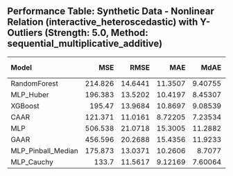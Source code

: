 ## Performance Table: Synthetic Data - Nonlinear Relation (interactive_heteroscedastic) with Y-Outliers (Strength: 5.0, Method: sequential_multiplicative_additive)

| Model              |     MSE |    RMSE |      MAE |     MdAE |        R² |   Training Time (s) |
|:-------------------|--------:|--------:|---------:|---------:|----------:|--------------------:|
| RandomForest       | 214.826 | 14.6441 | 11.3507  |  9.40755 |  0.199671 |          21.3079    |
| MLP_Huber          | 196.383 | 13.5202 | 10.4197  |  8.45307 |  0.26838  |           1.72993   |
| XGBoost            | 195.47  | 13.9684 | 10.8697  |  9.08539 |  0.27178  |           0.0889196 |
| CAAR               | 121.371 | 11.0161 |  8.72205 |  7.23534 |  0.547834 |           0.959317  |
| MLP                | 506.538 | 21.0718 | 15.3005  | 11.2882  | -0.887097 |           1.32209   |
| GAAR               | 456.596 | 20.2688 | 15.4356  | 11.9233  | -0.701036 |           1.35301   |
| MLP_Pinball_Median | 175.873 | 13.0371 | 10.2606  |  8.7077  |  0.344789 |           1.14351   |
| MLP_Cauchy         | 133.7   | 11.5617 |  9.12169 |  7.60064 |  0.501904 |           1.9627    |